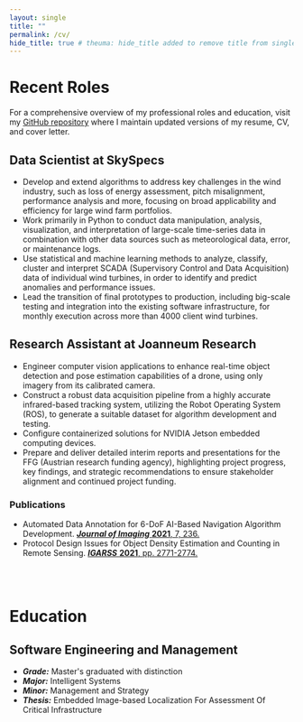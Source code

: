 ```yaml
---
layout: single
title: ""
permalink: /cv/
hide_title: true # theuma: hide_title added to remove title from single.html layout
---
```


# Recent Roles

For a comprehensive overview of my professional roles and education, visit my [GitHub repository](https://github.com/theuema/Resume-CV) where I maintain updated versions of my resume, CV, and cover letter.

## Data Scientist at SkySpecs

- Develop and extend algorithms to address key challenges in the wind industry, such as loss of energy assessment, pitch misalignment, performance analysis and more, focusing on broad applicability and efficiency for large wind farm portfolios.
- Work primarily in Python to conduct data manipulation, analysis, visualization, and interpretation of large-scale time-series data in combination with other data sources such as meteorological data, error, or maintenance logs.
- Use statistical and machine learning methods to analyze, classify, cluster and interpret SCADA (Supervisory Control and Data Acquisition) data of individual wind turbines, in order to identify and predict anomalies and performance issues.
- Lead the transition of final prototypes to production, including big-scale testing and integration into the existing software infrastructure, for monthly execution across more than 4000 client wind turbines.

## Research Assistant at Joanneum Research

- Engineer computer vision applications to enhance real-time object detection and pose estimation capabilities of a drone, using only imagery from its calibrated camera.
- Construct a robust data acquisition pipeline from a highly accurate infrared-based tracking system, utilizing the Robot Operating System (ROS), to generate a suitable dataset for algorithm development and testing.
- Configure containerized solutions for NVIDIA Jetson embedded computing devices.
- Prepare and deliver detailed interim reports and presentations for the FFG (Austrian research funding agency), highlighting project progress, key findings, and strategic recommendations to ensure stakeholder alignment and continued project funding.

### Publications

- Automated Data Annotation for 6-DoF AI-Based Navigation Algorithm Development. [***Journal of Imaging*** **2021**, 7, 236.](https://doi.org/10.3390/jimaging7110236)
- Protocol Design Issues for Object Density Estimation and Counting in Remote Sensing. [***IGARSS*** **2021**, pp. 2771-2774.](https://doi.org/10.1109/IGARSS47720.2021.9553934)

<br>
<br>

# Education

## Software Engineering and Management

- ***Grade:*** Master's graduated with distinction
- ***Major:*** Intelligent Systems
- ***Minor:*** Management and Strategy
- ***Thesis:*** Embedded Image-based Localization For Assessment Of Critical Infrastructure